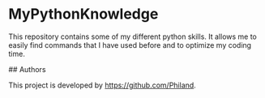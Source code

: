 # MyPythonKnowledge
This repository contains some of my different python skills. It allows me to easily find commands that I have used before and to optimize my coding time.

## Authors

This project is developed by https://github.com/Philand.
